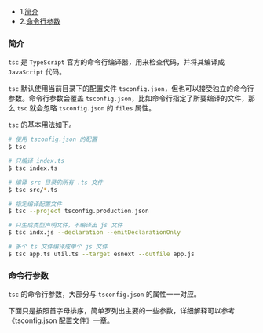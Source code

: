 
- 1.[简介](#简介)
- 2.[命令行参数](#命令行参数)
   
### 简介<a id="简介"></a>

`tsc` 是 `TypeScript` 官方的命令行编译器，用来检查代码，并将其编译成 `JavaScript` 代码。

`tsc` 默认使用当前目录下的配置文件 `tsconfig.json`，但也可以接受独立的命令行参数。命令行参数会覆盖 `tsconfig.json`，比如命令行指定了所要编译的文件，那么 `tsc` 就会忽略 `tsconfig.json` 的 `files` 属性。

`tsc` 的基本用法如下。

```bash
# 使用 tsconfig.json 的配置
$ tsc

# 只编译 index.ts
$ tsc index.ts

# 编译 src 目录的所有 .ts 文件
$ tsc src/*.ts

# 指定编译配置文件
$ tsc --project tsconfig.production.json

# 只生成类型声明文件，不编译出 js 文件
$ tsc indx.js --declaration --emitDeclarationOnly

# 多个 ts 文件编译成单个 js 文件
$ tsc app.ts util.ts --target esnext --outfile app.js
```

### 命令行参数<a id="命令行参数"></a>

`tsc` 的命令行参数，大部分与 `tsconfig.json` 的属性一一对应。

下面只是按照首字母排序，简单罗列出主要的一些参数，详细解释可以参考《tsconfig.json 配置文件》一章。
